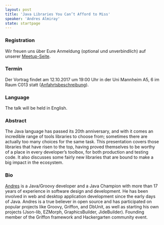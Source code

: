 ```yaml
---
layout: post
title: 'Java Libraries You Can’t Afford to Miss'
speaker: 'Andres Almiray'
state: startpage
---
```


### Registration

Wir freuen uns über Eure Anmeldung (optional und unverbindlich) auf unserer [Meetup-Seite](https://www.meetup.com/de-DE/mannheim-java-usergroup/events/241199673/).

### Termin

Der Vortrag findet am 12.10.2017 um 19:00 Uhr in der Uni Mannheim A5, 6 im Raum C013 statt ([Anfahrtsbeschreibung](/getting-there)).

### Language

The talk will be held in English.

### Abstract

The Java language has passed its 20th anniversary, and with it comes an incredible range of tools libraries to choose from; sometimes there are actually too many choices for the same task. This presentation covers those libraries that have risen to the top, having proved themselves to be worthy of a place in every developer’s toolbox, for both production and testing code. It also discusses some fairly new libraries that are bound to make a big impact in the ecosystem.

### Bio

[Andres](https://twitter.com/aalmiray) is a Java/Groovy developer and a Java Champion with more than 17 years of experience in software design and development. He has been involved in web and desktop application development since the early days of Java. Andres is a true believer in open source and has participated on popular projects like Groovy, Griffon, and DbUnit, as well as starting his own projects (Json-lib, EZMorph, GraphicsBuilder, JideBuilder). Founding member of the Griffon framework and Hackergarten community event.
